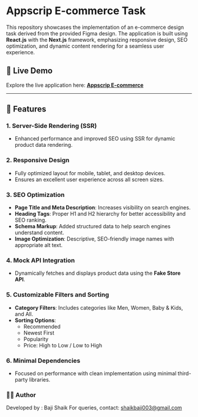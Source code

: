 # **Appscrip E-commerce Task**

This repository showcases the implementation of an e-commerce design task derived from the provided Figma design. The application is built using **React.js** with the **Next.js** framework, emphasizing responsive design, SEO optimization, and dynamic content rendering for a seamless user experience.

## **🚀 Live Demo**

Explore the live application here: [**Appscrip E-commerce**](https://appscripecommerce.netlify.app/)

---

## **📌 Features**

### 1. **Server-Side Rendering (SSR)**
   - Enhanced performance and improved SEO using SSR for dynamic product data rendering.

### 2. **Responsive Design**
   - Fully optimized layout for mobile, tablet, and desktop devices.
   - Ensures an excellent user experience across all screen sizes.

### 3. **SEO Optimization**
   - **Page Title and Meta Description**: Increases visibility on search engines.
   - **Heading Tags**: Proper H1 and H2 hierarchy for better accessibility and SEO ranking.
   - **Schema Markup**: Added structured data to help search engines understand content.
   - **Image Optimization**: Descriptive, SEO-friendly image names with appropriate alt text.

### 4. **Mock API Integration**
   - Dynamically fetches and displays product data using the **Fake Store API**.

### 5. **Customizable Filters and Sorting**
   - **Category Filters**: Includes categories like Men, Women, Baby & Kids, and All.
   - **Sorting Options**:
     - Recommended
     - Newest First
     - Popularity
     - Price: High to Low / Low to High

### 6. **Minimal Dependencies**
   - Focused on performance with clean implementation using minimal third-party libraries.
     
### 👨‍💻 Author
Developed by : Baji Shaik
For queries, contact: shaikbaji003@gmail.com

